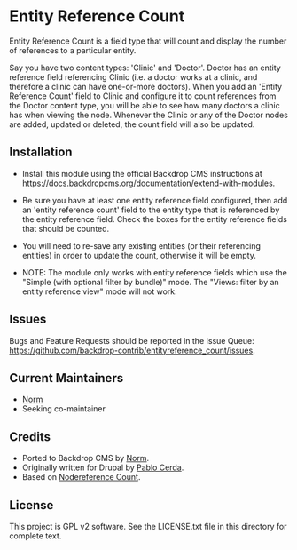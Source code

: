 Entity Reference Count
======================

Entity Reference Count is a field type that will count and display the number of
references to a particular entity.

Say you have two content types: 'Clinic' and 'Doctor'. Doctor has an entity
reference field referencing Clinic (i.e. a doctor works at a clinic, and
therefore a clinic can have one-or-more doctors). When you add an 'Entity
Reference Count' field to Clinic and configure it to count references from the
Doctor content type, you will be able to see how many doctors a clinic has when
viewing the node. Whenever the Clinic or any of the Doctor nodes are added,
updated or deleted, the count field will also be updated.


Installation
------------

- Install this module using the official Backdrop CMS instructions at
  https://docs.backdropcms.org/documentation/extend-with-modules.

- Be sure you have at least one entity reference field configured, then add an
  'entity reference count' field to the entity type that is referenced by the
  entity reference field. Check the boxes for the entity reference fields that
  should be counted.

- You will need to re-save any existing entities (or their referencing entities)
  in order to update the count, otherwise it will be empty.

- NOTE: The module only works with entity reference fields which use the "Simple
  (with optional filter by bundle)" mode. The "Views: filter by an entity
  reference view" mode will not work.


Issues
------

Bugs and Feature Requests should be reported in the Issue Queue:
https://github.com/backdrop-contrib/entityreference_count/issues.


Current Maintainers
-------------------

- [Norm](https://github.com/NormPlum)
- Seeking co-maintainer


Credits
-------

- Ported to Backdrop CMS by [Norm](https://github.com/NormPlum).
- Originally written for Drupal by [Pablo Cerda](https://github.com/citlacom).
- Based on [Nodereference Count](https://www.drupal.org/project/nodereference_count).


License
-------

This project is GPL v2 software.
See the LICENSE.txt file in this directory for complete text.
